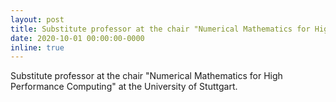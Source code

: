 ```yaml
---
layout: post
title: Substitute professor at the chair "Numerical Mathematics for High Performance Computing" at the University of Stuttgart
date: 2020-10-01 00:00:00-0000
inline: true
---
```


Substitute professor at the chair "Numerical Mathematics for High Performance Computing" at the University of Stuttgart.
